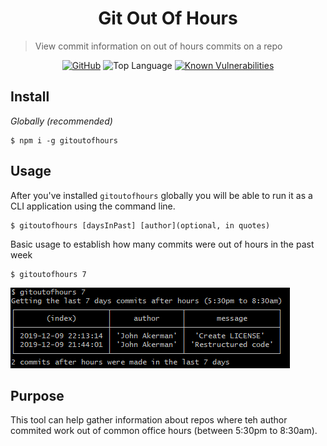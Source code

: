 <h1 align="center">Git Out Of Hours</h1>

> View commit information on out of hours commits on a repo
<p align="center">
<a href="https://github.com/JohnAkerman/GitOutOfHours/blob/master/LICENSE"><img alt="GitHub" src="https://img.shields.io/github/license/JohnAkerman/GitOutOfHours"></a>
<img src="https://img.shields.io/github/languages/top/JohnAkerman/GitOutOfHours" alt="Top Language" />
  <a href="https://snyk.io/test/github/JohnAkerman/GitOutOfHours"><img src="https://snyk.io/test/github/JohnAkerman/GitOutOfHours/badge.svg" alt="Known Vulnerabilities" data-canonical-src="https://snyk.io/test/github/JohnAkerman/GitOutOfHours" style="max-width:100%;"></a>
</p>




## Install 
*Globally (recommended)*
```
$ npm i -g gitoutofhours
```

## Usage
After you've installed `gitoutofhours` globally you will be able to run it as a CLI application using the command line. 
```
$ gitoutofhours [daysInPast] [author](optional, in quotes)
```


Basic usage to establish how many commits were out of hours in the past week
```
$ gitoutofhours 7
```
<img src="media/example-usage.png" alt="Command prompt output showing git commits in a table" />

## Purpose
This tool can help gather information about repos where teh author commited work out of common office hours (between 5:30pm to 8:30am).
